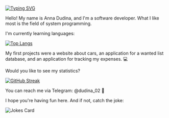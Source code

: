 # <div align="center">
  [![Typing SVG](https://readme-typing-svg.herokuapp.com?color=%1919ff&lines=About+me)](https://git.io/typing-svg)
</div>
<p>Hello! My name is Anna Dudina, and I'm a software developer. What I like most is the field of system programming.</p>

<p> I'm currently learning languages: </p>

[![Top Langs](https://github-readme-stats.vercel.app/api/top-langs/?username=Annanas555&langs_count=7&theme=tokyonight)](https://github.com/anuraghazra/github-readme-stats)

<p> My first projects were a website about cars, an application for a wanted list database, and an application for tracking my expenses. 💻 </p>
<p>Would you like to see my statistics?</p>

[![GitHub Streak](https://github-readme-streak-stats.herokuapp.com/?user=Annanas555&theme=tokyonight)](https://git.io/streak-stats)

<p> You can reach me via Telegram: @dudina_02 📲 </p>

<p>I hope you're having fun here. And if not, catch the joke:</p>

![Jokes Card](https://readme-jokes.vercel.app/api)
